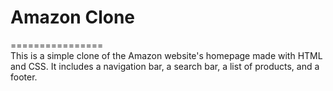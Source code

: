 # Amazon Clone
================<br>
This is a simple clone of the Amazon website's homepage made with HTML and CSS. It includes a navigation bar, a search bar, a list of products, and a footer.
